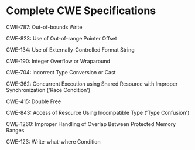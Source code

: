 

# Complete CWE Specifications

CWE-787: Out-of-bounds Write

CWE-823: Use of Out-of-range Pointer Offset

CWE-134: Use of Externally-Controlled Format String

CWE-190: Integer Overflow or Wraparound

CWE-704: Incorrect Type Conversion or Cast

CWE-362: Concurrent Execution using Shared Resource with Improper Synchronization ('Race Condition')

CWE-415: Double Free

CWE-843: Access of Resource Using Incompatible Type ('Type Confusion')

CWE-1260: Improper Handling of Overlap Between Protected Memory Ranges

CWE-123: Write-what-where Condition